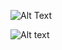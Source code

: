 ![Alt Text](https://github.com/gabcol/little-lemon/commit/7be88168fa7ccc7fcec9ff923f77587df44ddb8b, "ciao")

![Alt text](https://github.com/gabcol/little-lemon/blob/main/wirefire.png, "a title")
